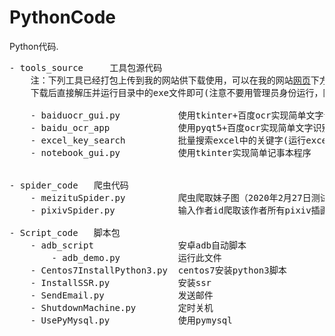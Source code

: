 # PythonCode
Python代码.
<pre>
- tools_source     工具包源代码
    注：下列工具已经打包上传到我的网站供下载使用，可以在我的网站<a href="https://centurye.com/?page_id=1176">网页</a>下方找到下载
    下载后直接解压并运行目录中的exe文件即可(注意不要用管理员身份运行，防止出现问题)
    
    - baiduocr_gui.py           使用tkinter+百度ocr实现简单文字识别程序
    - baidu_ocr_app             使用pyqt5+百度ocr实现简单文字识别程序
    - excel_key_search          批量搜索excel中的关键字(运行excel_tool.py文件)
    - notebook_gui.py           使用tkinter实现简单记事本程序
    

- spider_code   爬虫代码
    - meizituSpider.py          爬虫爬取妹子图（2020年2月27日测试可用）
    - pixivSpider.py            输入作者id爬取该作者所有pixiv插画（chromedriver.exe为此爬虫所需文件）
    
- Script_code   脚本包
    - adb_script                安卓adb自动脚本
        - adb_demo.py           运行此文件
    - Centos7InstallPython3.py  centos7安装python3脚本
    - InstallSSR.py             安装ssr
    - SendEmail.py              发送邮件
    - ShutdownMachine.py        定时关机
    - UsePyMysql.py             使用pymysql
</pre>